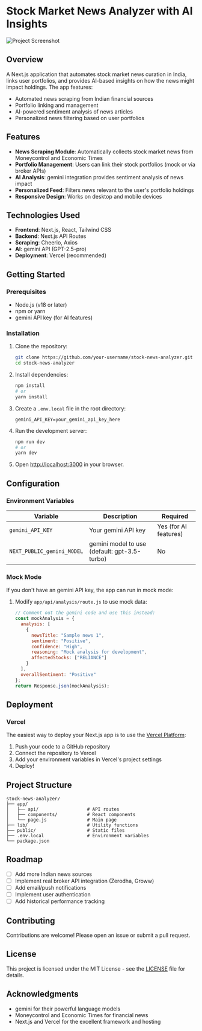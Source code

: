 # Stock Market News Analyzer with AI Insights

![Project Screenshot](./public/screenshot.png)

## Overview

A Next.js application that automates stock market news curation in India, links user portfolios, and provides AI-based insights on how the news might impact holdings. The app features:

- Automated news scraping from Indian financial sources
- Portfolio linking and management
- AI-powered sentiment analysis of news articles
- Personalized news filtering based on user portfolios

## Features

- **News Scraping Module**: Automatically collects stock market news from Moneycontrol and Economic Times
- **Portfolio Management**: Users can link their stock portfolios (mock or via broker APIs)
- **AI Analysis**: gemini integration provides sentiment analysis of news impact
- **Personalized Feed**: Filters news relevant to the user's portfolio holdings
- **Responsive Design**: Works on desktop and mobile devices

## Technologies Used

- **Frontend**: Next.js, React, Tailwind CSS
- **Backend**: Next.js API Routes
- **Scraping**: Cheerio, Axios
- **AI**: gemini API (GPT-2.5-pro)
- **Deployment**: Vercel (recommended)

## Getting Started

### Prerequisites

- Node.js (v18 or later)
- npm or yarn
- gemini API key (for AI features)

### Installation

1. Clone the repository:
   ```bash
   git clone https://github.com/your-username/stock-news-analyzer.git
   cd stock-news-analyzer
   ```

2. Install dependencies:
   ```bash
   npm install
   # or
   yarn install
   ```

3. Create a `.env.local` file in the root directory:
   ```env
   gemini_API_KEY=your_gemini_api_key_here
   ```

4. Run the development server:
   ```bash
   npm run dev
   # or
   yarn dev
   ```

5. Open [http://localhost:3000](http://localhost:3000) in your browser.

## Configuration

### Environment Variables

| Variable | Description | Required |
|----------|-------------|----------|
| `gemini_API_KEY` | Your gemini API key | Yes (for AI features) |
| `NEXT_PUBLIC_gemini_MODEL` | gemini model to use (default: gpt-3.5-turbo) | No |

### Mock Mode

If you don't have an gemini API key, the app can run in mock mode:

1. Modify `app/api/analysis/route.js` to use mock data:
   ```javascript
   // Comment out the gemini code and use this instead:
   const mockAnalysis = {
     analysis: [
       {
         newsTitle: "Sample news 1",
         sentiment: "Positive",
         confidence: "High",
         reasoning: "Mock analysis for development",
         affectedStocks: ["RELIANCE"]
       }
     ],
     overallSentiment: "Positive"
   };
   return Response.json(mockAnalysis);
   ```

## Deployment

### Vercel

The easiest way to deploy your Next.js app is to use the [Vercel Platform](https://vercel.com/new):

1. Push your code to a GitHub repository
2. Connect the repository to Vercel
3. Add your environment variables in Vercel's project settings
4. Deploy!

## Project Structure

```
stock-news-analyzer/
├── app/
│   ├── api/                  # API routes
│   ├── components/           # React components
│   └── page.js               # Main page
├── lib/                      # Utility functions
├── public/                   # Static files
├── .env.local                # Environment variables
└── package.json
```

## Roadmap

- [ ] Add more Indian news sources
- [ ] Implement real broker API integration (Zerodha, Groww)
- [ ] Add email/push notifications
- [ ] Implement user authentication
- [ ] Add historical performance tracking

## Contributing

Contributions are welcome! Please open an issue or submit a pull request.

## License

This project is licensed under the MIT License - see the [LICENSE](LICENSE) file for details.

## Acknowledgments

- gemini for their powerful language models
- Moneycontrol and Economic Times for financial news
- Next.js and Vercel for the excellent framework and hosting
